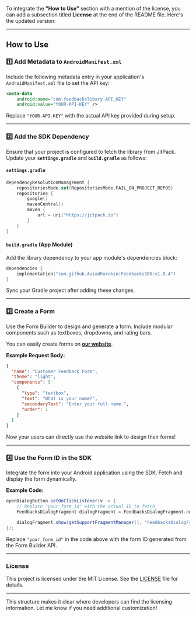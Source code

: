 To integrate the **"How to Use"** section with a mention of the license, you can add a subsection titled **License** at the end of the README file. Here's the updated version:

---

## How to Use

### 1️⃣ Add Metadata to `AndroidManifest.xml`

Include the following metadata entry in your application's `AndroidManifest.xml` file to set the API key:

```xml
<meta-data
    android:name="com.feedbackslibary.API_KEY"
    android:value="YOUR-API-KEY" />
```

Replace `"YOUR-API-KEY"` with the actual API key provided during setup.

---

### 2️⃣ Add the SDK Dependency

Ensure that your project is configured to fetch the library from JitPack. Update your **`settings.gradle`** and **`build.gradle`** as follows:

#### **`settings.gradle`**
```kotlin
dependencyResolutionManagement {
    repositoriesMode.set(RepositoriesMode.FAIL_ON_PROJECT_REPOS)
    repositories {
        google()
        mavenCentral()
        maven {
            url = uri("https://jitpack.io")
        }
    }
}
```

#### **`build.gradle` (App Module)**
Add the library dependency to your app module's dependencies block:
```kotlin
dependencies {
    implementation("com.github.AviadKorakin:FeedbacksSDK:v1.0.4")
}
```

Sync your Gradle project after adding these changes.

---

### 3️⃣ Create a Form

Use the Form Builder to design and generate a form. Include modular components such as textboxes, dropdowns, and rating bars.

You can easily create forms on **[our website](https://formgeneratorapi.onrender.com/)**.

**Example Request Body:**
```json
{
  "name": "Customer Feedback Form",
  "theme": "light",
  "components": [
    {
      "type": "textbox",
      "text": "What is your name?",
      "secondaryText": "Enter your full name.",
      "order": 1
    }
  ]
}
```

Now your users can directly use the website link to design their forms!

---

### 4️⃣ Use the Form ID in the SDK

Integrate the form into your Android application using the SDK. Fetch and display the form dynamically.

**Example Code:**
```java
openDialogButton.setOnClickListener(v -> {
    // Replace "your_form_id" with the actual ID to fetch
    FeedbacksDialogFragment dialogFragment = FeedbacksDialogFragment.newInstance("your_form_id");

    dialogFragment.show(getSupportFragmentManager(), "FeedbacksDialogFragment");
});
```

Replace `"your_form_id"` in the code above with the form ID generated from the Form Builder API.

---

### License

This project is licensed under the MIT License. See the [LICENSE](./LICENSE) file for details.

---

This structure makes it clear where developers can find the licensing information. Let me know if you need additional customization!